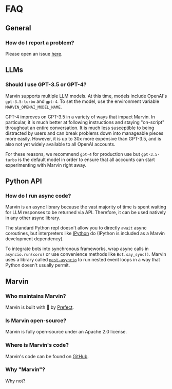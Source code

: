# FAQ

## General

### How do I report a problem?

Please open an issue [here](https://github.com/PrefectHQ/marvin/issues/new).

## LLMs

### Should I use GPT-3.5 or GPT-4?

Marvin supports multiple LLM models. At this time, models include OpenAI's `gpt-3.5-turbo` and `gpt-4`. To set the model, use the environment variable `MARVIN_OPENAI_MODEL_NAME`.

GPT-4 improves on GPT-3.5 in a variety of ways that impact Marvin. In particular, it is much better at following instructions and staying "on-script" throughout an entire conversation. It is much less susceptible to being distracted by users and can break problems down into manageable pieces more easily. However, it is up to 30x more expensive than GPT-3.5, and is also not yet widely available to all OpenAI accounts.

For these reasons, we recommend `gpt-4` for production use but `gpt-3.5-turbo` is the default model in order to ensure that all accounts can start experimenting with Marvin right away. 

## Python API
### How do I run async code?

Marvin is an async library because the vast majority of time is spent waiting for LLM responses to be returned via API. Therefore, it can be used natively in any other async library. 

The standard Python repl doesn't allow you to directly `await` async coroutines, but interpreters like [IPython](https://ipython.org/) do (IPython is included as a Marvin development dependency).

To integrate bots into synchronous frameworks, wrap async calls in `asyncio.run(coro)` or use convenience methods like `Bot.say_sync()`. Marvin uses a library called [`nest-asyncio`](https://github.com/erdewit/nest_asyncio) to run nested event loops in a way that Python doesn't usually permit.

## Marvin

### Who maintains Marvin?

Marvin is built with 💙 by [Prefect](https://www.prefect.io).

### Is Marvin open-source?

Marvin is fully open-source under an Apache 2.0 license.

### Where is Marvin's code?

Marvin's code can be found on [GitHub](https://www.github.com/prefecthq/marvin).

### Why "Marvin"?

Why not?
